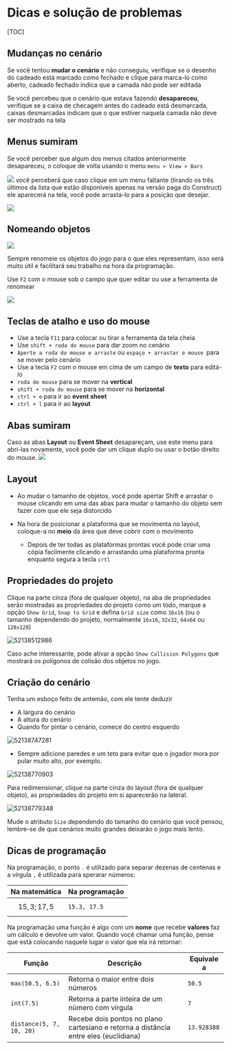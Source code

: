 # Dicas e solução de problemas

[TOC]

## Mudanças no cenário

Se você tentou **mudar o cenário** e não conseguiu, verifique se o desenho do cadeado está marcado como fechado e clique para marca-lo como aberto, cadeado fechado indica que a camada não pode ser editada



Se você percebeu que o cenário que estava fazendo **desapareceu**, verifique se a caixa de checagem antes do cadeado está desmarcada, caixas desmarcadas indicam que o que estiver naquela camada não deve ser mostrado na tela



## Menus sumiram

Se você perceber que algum dos menus citados anteriormente desapareceu, o coloque de volta usando o menu `menu > View > Bars`

![](imgs/menus.png)
você perceberá que caso clique em um menu faltante (tirando os três últimos da lista que estão disponíveis apenas na versão paga do Construct) ele aparecerá na tela, você pode arrasta-lo para a posição que desejar.

![](imgs/meuposicoes.png)



## Nomeando objetos

![](imgs/renameem.png)

Sempre renomeie os objetos do jogo para o que eles representam, isso será muito útil e facilitará seu trabalho na hora da programação.

Use `F2` com o mouse sob o campo que quer editar ou use a ferramenta de renomear

![](imgs/renamemenu.png)



## Teclas de atalho e uso do mouse

* Use a tecla `F11` para colocar ou tirar a ferramenta da tela cheia
* Use `shift + roda do mouse` para dar zoom no cenário
* `Aperte a roda do mouse e arraste` ou `espaço + arrastar o mouse `para se mover pelo cenário
* Use a tecla `F2` com o mouse em cima de um campo de **texto** para editá-lo
* `roda do mouse` para se mover na **vertical**
* `shift + roda do mouse` para se mover na **horizontal**
* `ctrl + e` para ir ao **event sheet**
* `ctrl + l` para ir ao **layout**




## Abas sumiram

Caso as abas **Layout** ou **Event Sheet** desapareçam, use este menu para abri-las novamente, você pode dar um clique duplo ou usar o botão direito do mouse.
![](imgs/mousemenu.png)



## Layout



* Ao mudar o tamanho de objetos, você pode apertar Shift e arrastar o mouse clicando em uma das abas para mudar o tamanho do objeto sem fazer com que ele seja distorcido

* Na hora de posicionar a plataforma que se movimenta no layout, coloque-a no **meio** da área que deve cobrir com o movimento

  * Depois de ter todas as plataformas prontas você pode criar uma cópia facilmente clicando e arrastando uma plataforma pronta enquanto segura a tecla `crtl`



## Propriedades do projeto

Clique na parte cinza (fora de qualquer objeto), na aba de propriedades serão mostradas as propriedades do projeto como um todo, marque a opção `Show Grid`, `Snap to Grid` e defina `Grid size` como `16x16` (ou o tamanho dependendo do projeto, normalmente `16x16`, `32x32`, `64x64` ou `128x128`)



![52138512986](imgs\1521385129865.png)

Caso ache interessante, pode ativar a opção `Show Collision Polygons` que mostrará os polígonos de colisão dos objetos no jogo.



## Criação do cenário

 Tenha um esboço feito de antemão, com ele tente deduzir
  * A largura do cenário
  * A altura do cenário
* Quando for pintar o cenário, comece do centro esquerdo

![52138747281](imgs\1521387472817.png)

* Sempre adicione paredes e um teto para evitar que o jogador mora por pular muito alto, por exemplo.

![52138770903](imgs\1521387709039.png)



Para redimensionar, clique na parte cinza do layout (fora de qualquer objeto), as propriedades do projeto em si aparecerão na lateral.

![52138779348](imgs\1521387793485.png)

Mude o atributo `Size` dependendo do tamanho do cenário que você pensou, lembre-se de que cenários muito grandes deixarão o jogo mais lento.



## Dicas de programação

Na programação, o ponto `.` é utilizado para separar dezenas de centenas e a vírgula `,` é utilizada para sperarar números:



| Na matemática  | Na programação |
| -------------- | -------------- |
| $$15,3; 17,5$$ | `15.3, 17.5`   |



Na programação uma função é algo com um **nome** que recebe **valores** faz um cálculo e devolve um valor. Quando você chamar uma função, pense que está colocando naquele lugar o valor que ela irá retornar:



| Função                    | Descrição                                                    | Equivale a   |
| ------------------------- | ------------------------------------------------------------ | ------------ |
| `max(50.5, 6.5)`          | Retorna o maior entre dois números                           | `50.5`       |
| `int(7.5)`                | Retorna a parte inteira de um número com vírgula             | `7`          |
| `distance(5, 7, 10, 20)` | Recebe dois pontos no plano cartesiano e retorna a distância entre eles (euclidiana) | `13.928388` |







